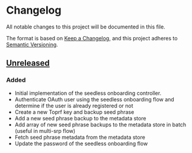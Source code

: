 # Changelog

All notable changes to this project will be documented in this file.

The format is based on [Keep a Changelog](https://keepachangelog.com/en/1.0.0/),
and this project adheres to [Semantic Versioning](https://semver.org/spec/v2.0.0.html).

## [Unreleased]

### Added

- Initial implementation of the seedless onboarding controller.
- Authenticate OAuth user using the seedless onboarding flow and determine if the user is already registered or not
- Create a new Toprf key and backup seed phrase
- Add a new seed phrase backup to the metadata store
- Add array of new seed phrase backups to the metadata store in batch (useful in multi-srp flow)
- Fetch seed phrase metadata from the metadata store
- Update the password of the seedless onboarding flow

[Unreleased]: https://github.com/MetaMask/core/compare/seedless-onboarding-controller@0.0.0...HEAD

